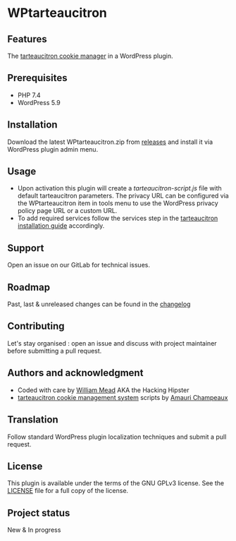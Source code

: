 # WPtarteaucitron

## Features
The [tarteaucitron cookie manager](https://tarteaucitron.io/) in a WordPress plugin. 

## Prerequisites
- PHP 7.4 
- WordPress 5.9

## Installation
Download the latest WPtarteaucitron.zip from [releases](https://git.manche.io/si/web/wptarteaucitron/-/releases) and install it via WordPress plugin admin menu.

## Usage
- Upon activation this plugin will create a *tarteaucitron-script.js* file with default tarteaucitron parameters. The privacy URL can be configured via the WPtarteaucitron item in tools menu to use the WordPress privacy policy page URL or a custom URL. 
- To add required services follow the services step in the [tarteaucitron installation guide](https://tarteaucitron.io/en/install/) accordingly.

## Support
Open an issue on our GitLab for technical issues.

## Roadmap
Past, last & unreleased changes can be found in the [changelog](CHANGELOG.md)

## Contributing
Let's stay organised : open an issue and discuss with project maintainer before submitting a pull request.

## Authors and acknowledgment
- Coded with care by [William Mead](https://git.manche.io/wmead) AKA the Hacking Hipster
- [tarteaucitron cookie management system](https://github.com/AmauriC/tarteaucitron.js) scripts by [Amauri Champeaux](https://amauri.io/)

## Translation
Follow standard WordPress plugin localization techniques and submit a pull request.

## License
This plugin is available under the terms of the GNU GPLv3 license. See the [LICENSE](LICENSE) file for a full copy of the license.

## Project status
New & In progress